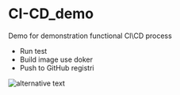 # CI-CD_demo
Demo for demonstration functional CI\CD process

* Run test
* Build image use doker
* Push to GitHub registri

![alternative text](http://www.plantuml.com/plantuml/proxy?cache=no&src=[https://raw.github.com/plantuml/plantuml-server/master/src/main/webapp/resource/test2diagrams.txt](https://raw.githubusercontent.com/linux-china/plantuml-gist/master/src/main/uml/plantuml_gist.puml)https://raw.githubusercontent.com/linux-china/plantuml-gist/master/src/main/uml/plantuml_gist.puml)
